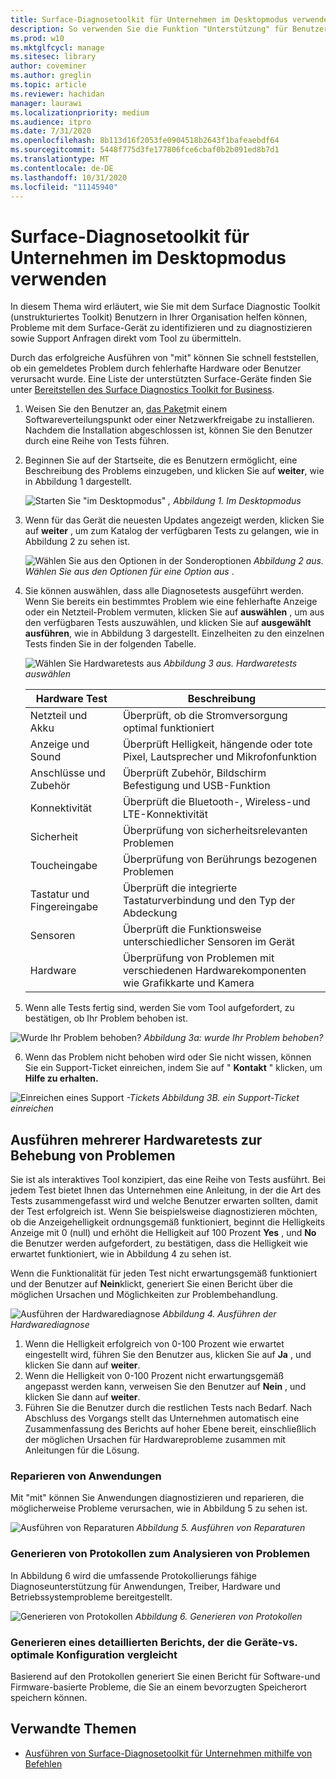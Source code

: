 ```yaml
---
title: Surface-Diagnosetoolkit für Unternehmen im Desktopmodus verwenden
description: So verwenden Sie die Funktion "Unterstützung" für Benutzer in Ihrer Organisation, um Probleme mit dem Surface-Gerät zu identifizieren und zu diagnostizieren sowie Support Anfragen direkt aus dem Tool zu übermitteln.
ms.prod: w10
ms.mktglfcycl: manage
ms.sitesec: library
author: coveminer
ms.author: greglin
ms.topic: article
ms.reviewer: hachidan
manager: laurawi
ms.localizationpriority: medium
ms.audience: itpro
ms.date: 7/31/2020
ms.openlocfilehash: 8b113d16f2053fe0904518b2643f1bafeaebdf64
ms.sourcegitcommit: 5448f775d3fe177806fce6cbaf0b2b091ed8b7d1
ms.translationtype: MT
ms.contentlocale: de-DE
ms.lasthandoff: 10/31/2020
ms.locfileid: "11145940"
---
```

# Surface-Diagnosetoolkit für Unternehmen im Desktopmodus verwenden

In diesem Thema wird erläutert, wie Sie mit dem Surface Diagnostic Toolkit (unstrukturiertes Toolkit) Benutzern in Ihrer Organisation helfen können, Probleme mit dem Surface-Gerät zu identifizieren und zu diagnostizieren sowie Support Anfragen direkt vom Tool zu übermitteln. 

Durch das erfolgreiche Ausführen von "mit" können Sie schnell feststellen, ob ein gemeldetes Problem durch fehlerhafte Hardware oder Benutzer verursacht wurde. Eine Liste der unterstützten Surface-Geräte finden Sie unter [Bereitstellen des Surface Diagnostics Toolkit for Business](surface-diagnostic-toolkit-business.md).


1. Weisen Sie den Benutzer an, [das Paket](surface-diagnostic-toolkit-business.md#preparing-the-sdt-package-for-distribution)mit einem Softwareverteilungspunkt oder einer Netzwerkfreigabe zu installieren. Nachdem die Installation abgeschlossen ist, können Sie den Benutzer durch eine Reihe von Tests führen. 

2. Beginnen Sie auf der Startseite, die es Benutzern ermöglicht, eine Beschreibung des Problems einzugeben, und klicken Sie auf **weiter**, wie in Abbildung 1 dargestellt.

    ![Starten Sie "im Desktopmodus" ](images/sdt-desk-1.png)
 *, Abbildung 1. Im Desktopmodus*

3. Wenn für das Gerät die neuesten Updates angezeigt werden, klicken Sie auf **weiter** , um zum Katalog der verfügbaren Tests zu gelangen, wie in Abbildung 2 zu sehen ist.

    ![Wählen Sie aus den Optionen in der Sonderoptionen ](images/sdt1.png)
 *Abbildung 2 aus. Wählen Sie aus den Optionen für eine Option aus* .

4. Sie können auswählen, dass alle Diagnosetests ausgeführt werden. Wenn Sie bereits ein bestimmtes Problem wie eine fehlerhafte Anzeige oder ein Netzteil-Problem vermuten, klicken Sie auf **auswählen** , um aus den verfügbaren Tests auszuwählen, und klicken Sie auf **ausgewählt ausführen**, wie in Abbildung 3 dargestellt. Einzelheiten zu den einzelnen Tests finden Sie in der folgenden Tabelle. 

    ![Wählen Sie Hardwaretests aus ](images/sdt2.png)
 *Abbildung 3 aus. Hardwaretests auswählen*

    Hardware Test | Beschreibung
    --- | ---
    Netzteil und Akku |  Überprüft, ob die Stromversorgung optimal funktioniert
    Anzeige und Sound   | Überprüft Helligkeit, hängende oder tote Pixel, Lautsprecher und Mikrofonfunktion
    Anschlüsse und Zubehör   | Überprüft Zubehör, Bildschirm Befestigung und USB-Funktion
    Konnektivität |  Überprüft die Bluetooth-, Wireless-und LTE-Konnektivität
    Sicherheit    | Überprüfung von sicherheitsrelevanten Problemen
    Toucheingabe   | Überprüfung von Berührungs bezogenen Problemen
    Tastatur und Fingereingabe |    Überprüft die integrierte Tastaturverbindung und den Typ der Abdeckung
    Sensoren | Überprüft die Funktionsweise unterschiedlicher Sensoren im Gerät
    Hardware |  Überprüfung von Problemen mit verschiedenen Hardwarekomponenten wie Grafikkarte und Kamera

5. Wenn alle Tests fertig sind, werden Sie vom Tool aufgefordert, zu bestätigen, ob Ihr Problem behoben ist. 

 ![Wurde Ihr Problem behoben? ](images/sdt3.png)
 *Abbildung 3a: wurde Ihr Problem behoben?*

6. Wenn das Problem nicht behoben wird oder Sie nicht wissen, können Sie ein Support-Ticket einreichen, indem Sie auf " **Kontakt** " klicken, um **Hilfe zu erhalten.**
 
 ![Einreichen eines Support ](images/sdt4.png)
 *-Tickets Abbildung 3B. ein Support-Ticket einreichen*

<span id="multiple" />

##  <a name="running-multiple-hardware-tests-to-troubleshoot-issues"></a>Ausführen mehrerer Hardwaretests zur Behebung von Problemen

Sie ist als interaktives Tool konzipiert, das eine Reihe von Tests ausführt. Bei jedem Test bietet Ihnen das Unternehmen eine Anleitung, in der die Art des Tests zusammengefasst wird und welche Benutzer erwarten sollten, damit der Test erfolgreich ist. Wenn Sie beispielsweise diagnostizieren möchten, ob die Anzeigehelligkeit ordnungsgemäß funktioniert, beginnt die Helligkeits Anzeige mit 0 (null) und erhöht die Helligkeit auf 100 Prozent **Yes** , und **No** die Benutzer werden aufgefordert, zu bestätigen, dass die Helligkeit wie erwartet funktioniert, wie in Abbildung 4 zu sehen ist. 

Wenn die Funktionalität für jeden Test nicht erwartungsgemäß funktioniert und der Benutzer auf **Nein**klickt, generiert Sie einen Bericht über die möglichen Ursachen und Möglichkeiten zur Problembehandlung. 

![Ausführen der Hardwarediagnose ](images/sdt-desk-4.png)
 *Abbildung 4. Ausführen der Hardwarediagnose*

1. Wenn die Helligkeit erfolgreich von 0-100 Prozent wie erwartet eingestellt wird, führen Sie den Benutzer aus, klicken Sie auf **Ja** , und klicken Sie dann auf **weiter**. 
2. Wenn die Helligkeit von 0-100 Prozent nicht erwartungsgemäß angepasst werden kann, verweisen Sie den Benutzer auf **Nein** , und klicken Sie dann auf **weiter**. 
3. Führen Sie die Benutzer durch die restlichen Tests nach Bedarf. Nach Abschluss des Vorgangs stellt das Unternehmen automatisch eine Zusammenfassung des Berichts auf hoher Ebene bereit, einschließlich der möglichen Ursachen für Hardwareprobleme zusammen mit Anleitungen für die Lösung.


###  <a name="repairing-applications"></a>Reparieren von Anwendungen

Mit "mit" können Sie Anwendungen diagnostizieren und reparieren, die möglicherweise Probleme verursachen, wie in Abbildung 5 zu sehen ist.

![Ausführen von Reparaturen ](images/sdt-desk-5.png)
 *Abbildung 5. Ausführen von Reparaturen*
<span id="logs" />

###  <a name="generating-logs-for-analyzing-issues-"></a>Generieren von Protokollen zum Analysieren von Problemen 

In Abbildung 6 wird die umfassende Protokollierungs fähige Diagnoseunterstützung für Anwendungen, Treiber, Hardware und Betriebssystemprobleme bereitgestellt.

![Generieren von Protokollen ](images/sdt-desk-6.png)
 *Abbildung 6. Generieren von Protokollen*

<span id="detailed-report" />

###  <a name="generating-detailed-report-comparing-device-vs.-optimal-configuration"></a>Generieren eines detaillierten Berichts, der die Geräte-vs. optimale Konfiguration vergleicht

Basierend auf den Protokollen generiert Sie einen Bericht für Software-und Firmware-basierte Probleme, die Sie an einem bevorzugten Speicherort speichern können.

##  <a name="related-content"></a>Verwandte Themen

- [Ausführen von Surface-Diagnosetoolkit für Unternehmen mithilfe von Befehlen](surface-diagnostic-toolkit-command-line.md)

